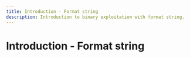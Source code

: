 ```yaml
---
title: Introduction - Format string
description: Introduction to binary exploitation with format string.
---
```


# Introduction - Format string